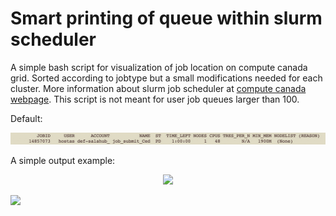 # Smart printing of queue within slurm scheduler
A simple bash script for visualization of job location on compute canada grid. Sorted according to jobtype but a small modifications needed for each cluster. More information about slurm job scheduler at [compute canada webpage](https://docs.alliancecan.ca/wiki/Running_jobs). This script is not meant for user job queues larger than 100.

Default:
<p align="center">
  <img src="https://github.com/jiri-hostas/Slurm-queue-smart-printing/blob/master/graphics/Example.jpg">
</p>

A simple output example:
<p align="center">
  <img src="https://github.com/jiri-hostas/Slurm-queue-smart-printing/blob/master/graphics/Output">
</p>


![](https://komarev.com/ghpvc/?username=jiri-hostas)
